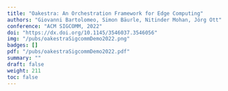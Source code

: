 ```yaml
---
title: "Oakestra: An Orchestration Framework for Edge Computing"
authors: "Giovanni Bartolomeo, Simon Bäurle, Nitinder Mohan, Jörg Ott"
conference: "ACM SIGCOMM, 2022"
doi: "https://dx.doi.org/10.1145/3546037.3546056"
img: "/pubs/oakestraSigcommDemo2022.png"
badges: []
pdf: "/pubs/oakestraSigcommDemo2022.pdf"
summary: ""
draft: false
weight: 211
toc: false
---
```

